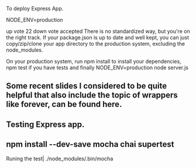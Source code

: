 To deploy Express App.

NODE_ENV=production


up vote
22
down vote
accepted
There is no standardized way, but you're on the right track. If your package.json is up to date and well kept, you can just copy/zip/clone your app directory to the production system, excluding the node_modules.

On your production system, run  npm install to install your dependencies, npm test if you have tests and finally NODE_ENV=production node server.js

Some recent slides I considered to be quite helpful that also include the topic of wrappers like forever, can be found here.
-------------------------------------
Testing Express app.
--------------------------------------

npm install --dev-save mocha chai supertest
---------------------------------------
Runing the test| ./node_modules/.bin/mocha